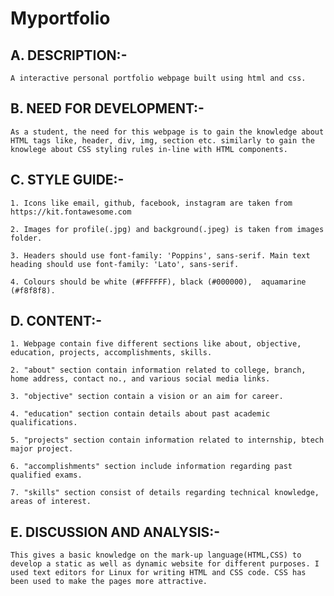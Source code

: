 # Myportfolio

## A. DESCRIPTION:-

    A interactive personal portfolio webpage built using html and css.
  
## B. NEED FOR DEVELOPMENT:-

    As a student, the need for this webpage is to gain the knowledge about HTML tags like, header, div, img, section etc. similarly to gain the knowlege about CSS styling rules in-line with HTML components.
    
## C. STYLE GUIDE:-

    1. Icons like email, github, facebook, instagram are taken from https://kit.fontawesome.com
    
    2. Images for profile(.jpg) and background(.jpeg) is taken from images folder. 
    
    3. Headers should use font-family: 'Poppins', sans-serif. Main text heading should use font-family: 'Lato', sans-serif.

    4. Colours should be white (#FFFFFF), black (#000000),  aquamarine (#f8f8f8).
  
## D. CONTENT:-
 
    1. Webpage contain five different sections like about, objective, education, projects, accomplishments, skills.  
  
    2. "about" section contain information related to college, branch, home address, contact no., and various social media links.
  
    3. "objective" section contain a vision or an aim for career.
  
    4. "education" section contain details about past academic qualifications.
  
    5. "projects" section contain information related to internship, btech major project.
  
    6. "accomplishments" section include information regarding past qualified exams.
  
    7. "skills" section consist of details regarding technical knowledge, areas of interest.
  
## E. DISCUSSION AND ANALYSIS:-

    This gives a basic knowledge on the mark-up language(HTML,CSS) to develop a static as well as dynamic website for different purposes. I used text editors for Linux for writing HTML and CSS code. CSS has been used to make the pages more attractive. 
